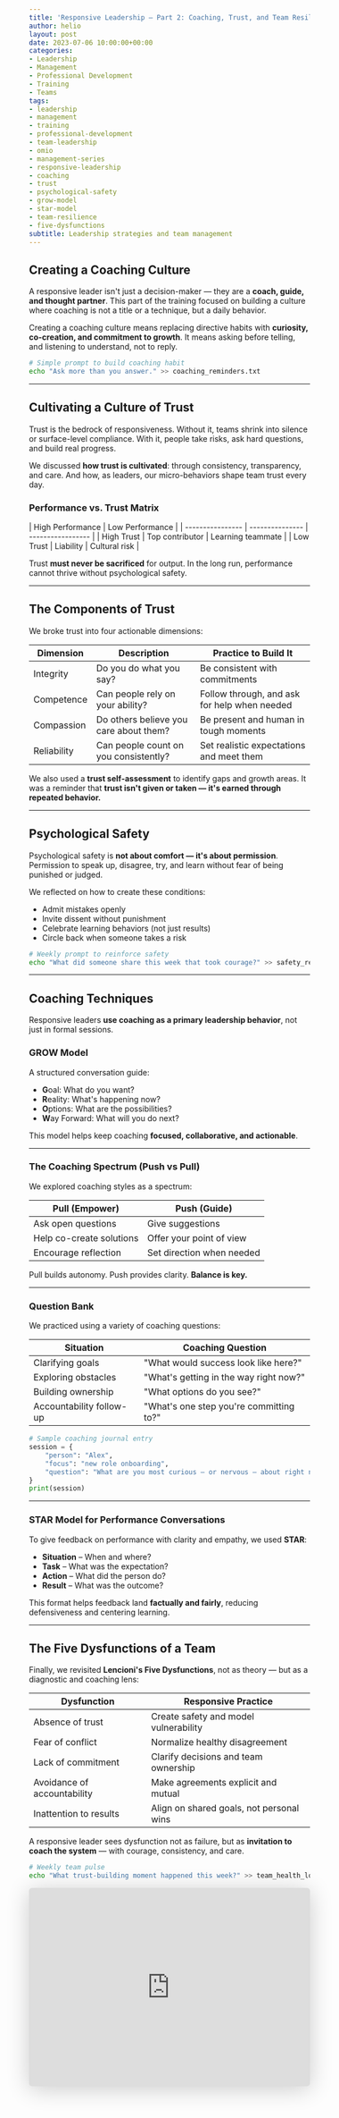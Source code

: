 ```yaml
---
title: 'Responsive Leadership – Part 2: Coaching, Trust, and Team Resilience'
author: helio
layout: post
date: 2023-07-06 10:00:00+00:00
categories:
- Leadership
- Management
- Professional Development
- Training
- Teams
tags:
- leadership
- management
- training
- professional-development
- team-leadership
- omio
- management-series
- responsive-leadership
- coaching
- trust
- psychological-safety
- grow-model
- star-model
- team-resilience
- five-dysfunctions
subtitle: Leadership strategies and team management
---
```


## Creating a Coaching Culture

A responsive leader isn't just a decision-maker — they are a **coach, guide, and thought partner**. This part of the training focused on building a culture where coaching is not a title or a technique, but a daily behavior.

Creating a coaching culture means replacing directive habits with **curiosity, co-creation, and commitment to growth**. It means asking before telling, and listening to understand, not to reply.

```bash
# Simple prompt to build coaching habit
echo "Ask more than you answer." >> coaching_reminders.txt
```

---

## Cultivating a Culture of Trust

Trust is the bedrock of responsiveness. Without it, teams shrink into silence or surface-level compliance. With it, people take risks, ask hard questions, and build real progress.

We discussed **how trust is cultivated**: through consistency, transparency, and care. And how, as leaders, our micro-behaviors shape team trust every day.

### Performance vs. Trust Matrix

| High Performance | Low Performance |
| ---------------- | --------------- | ----------------- |
| High Trust       | Top contributor | Learning teammate |
| Low Trust        | Liability       | Cultural risk     |

Trust **must never be sacrificed** for output. In the long run, performance cannot thrive without psychological safety.

---

## The Components of Trust

We broke trust into four actionable dimensions:

| Dimension   | Description                            | Practice to Build It                         |
| ----------- | -------------------------------------- | -------------------------------------------- |
| Integrity   | Do you do what you say?                | Be consistent with commitments               |
| Competence  | Can people rely on your ability?       | Follow through, and ask for help when needed |
| Compassion  | Do others believe you care about them? | Be present and human in tough moments        |
| Reliability | Can people count on you consistently?  | Set realistic expectations and meet them     |

We also used a **trust self-assessment** to identify gaps and growth areas. It was a reminder that **trust isn't given or taken — it's earned through repeated behavior.**

---

## Psychological Safety

Psychological safety is **not about comfort — it's about permission**. Permission to speak up, disagree, try, and learn without fear of being punished or judged.

We reflected on how to create these conditions:

- Admit mistakes openly
- Invite dissent without punishment
- Celebrate learning behaviors (not just results)
- Circle back when someone takes a risk

```bash
# Weekly prompt to reinforce safety
echo "What did someone share this week that took courage?" >> safety_reflections.txt
```

---

## Coaching Techniques

Responsive leaders **use coaching as a primary leadership behavior**, not just in formal sessions.

### GROW Model

A structured conversation guide:

- **G**oal: What do you want?
- **R**eality: What's happening now?
- **O**ptions: What are the possibilities?
- **W**ay Forward: What will you do next?

This model helps keep coaching **focused, collaborative, and actionable**.

---

### The Coaching Spectrum (Push vs Pull)

We explored coaching styles as a spectrum:

| Pull (Empower)           | Push (Guide)              |
| ------------------------ | ------------------------- |
| Ask open questions       | Give suggestions          |
| Help co-create solutions | Offer your point of view  |
| Encourage reflection     | Set direction when needed |

Pull builds autonomy. Push provides clarity. **Balance is key.**

---

### Question Bank

We practiced using a variety of coaching questions:

| Situation                | Coaching Question                       |
| ------------------------ | --------------------------------------- |
| Clarifying goals         | "What would success look like here?"    |
| Exploring obstacles      | "What's getting in the way right now?"  |
| Building ownership       | "What options do you see?"              |
| Accountability follow-up | "What's one step you're committing to?" |

```python
# Sample coaching journal entry
session = {
    "person": "Alex",
    "focus": "new role onboarding",
    "question": "What are you most curious — or nervous — about right now?"
}
print(session)
```

---

### STAR Model for Performance Conversations

To give feedback on performance with clarity and empathy, we used **STAR**:

- **Situation** – When and where?
- **Task** – What was the expectation?
- **Action** – What did the person do?
- **Result** – What was the outcome?

This format helps feedback land **factually and fairly**, reducing defensiveness and centering learning.

---

## The Five Dysfunctions of a Team

Finally, we revisited **Lencioni's Five Dysfunctions**, not as theory — but as a diagnostic and coaching lens:

| Dysfunction                 | Responsive Practice                      |
| --------------------------- | ---------------------------------------- |
| Absence of trust            | Create safety and model vulnerability    |
| Fear of conflict            | Normalize healthy disagreement           |
| Lack of commitment          | Clarify decisions and team ownership     |
| Avoidance of accountability | Make agreements explicit and mutual      |
| Inattention to results      | Align on shared goals, not personal wins |

A responsive leader sees dysfunction not as failure, but as **invitation to coach the system** — with courage, consistency, and care.

```bash
# Weekly team pulse
echo "What trust-building moment happened this week?" >> team_health_log.txt
```

<iframe class="speakerdeck-iframe" frameborder="0" src="https://speakerdeck.com/player/525cf6d9073f42f9b568c3881c951b9b?slide=9" title="Responsive Leadership" allowfullscreen="true" style="border: 0px; background: padding-box padding-box rgba(0, 0, 0, 0.1); margin: 0px; padding: 0px; border-radius: 6px; box-shadow: rgba(0, 0, 0, 0.2) 0px 5px 40px; width: 100%; height: auto; aspect-ratio: 560 / 394;" data-ratio="1.4213197969543148"></iframe>
